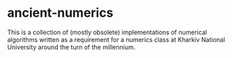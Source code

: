 # ancient-numerics

This is a collection of (mostly obsolete) implementations of numerical algorithms written as a requirement for a numerics class at Kharkiv National University around the turn of the millennium.

